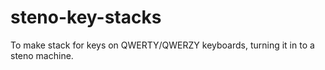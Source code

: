 steno-key-stacks
================

To make stack for keys on QWERTY/QWERZY keyboards, turning it in to a steno machine.
